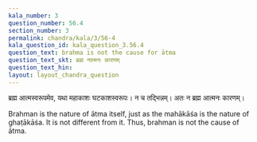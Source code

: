 ```yaml
---
kala_number: 3
question_number: 56.4
section_number: 3
permalink: chandra/kala/3/56-4
kala_question_id: kala_question_3.56.4
question_text: brahma is not the cause for ātma
question_text_skt: ब्रह्म नात्मनः कारणम्
question_text_hin: 
layout: layout_chandra_question
---
```


<!-- skt-start -->
ब्रह्म आत्मस्वरूपमेव, यथा महाकाशः घटकाशस्वरूपः। न च तद्भिन्नम्। अतः न ब्रह्म आत्मनः कारणम्।
<!-- skt-end -->

<!-- eng-start -->
Brahman is the nature of ātma itself, just as the mahākāśa is the nature of ghaṭākāśa. It is not different from it. Thus, brahman is not the cause of ātma.
<!-- eng-end -->
